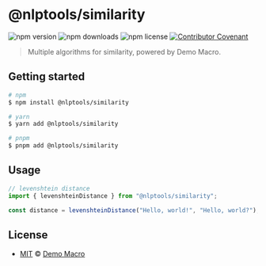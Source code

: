 # @nlptools/similarity

![npm version](https://img.shields.io/npm/v/@nlptools/similarity)
![npm downloads](https://img.shields.io/npm/dw/@nlptools/similarity)
![npm license](https://img.shields.io/npm/l/@nlptools/similarity)
[![Contributor Covenant](https://img.shields.io/badge/Contributor%20Covenant-2.1-4baaaa.svg)](https://www.contributor-covenant.org/version/2/1/code_of_conduct/)

> Multiple algorithms for similarity, powered by Demo Macro.

## Getting started

```bash
# npm
$ npm install @nlptools/similarity

# yarn
$ yarn add @nlptools/similarity

# pnpm
$ pnpm add @nlptools/similarity
```

## Usage

```ts
// levenshtein distance
import { levenshteinDistance } from "@nlptools/similarity";

const distance = levenshteinDistance("Hello, world!", "Hello, world?");
```

## License

- [MIT](LICENSE) &copy; [Demo Macro](https://imst.xyz/)
